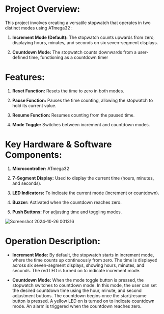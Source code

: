 # **Project Overview:**

This project involves creating a versatile stopwatch that operates in two distinct modes using ATmega32 :

1. **Increment Mode (Default):** The stopwatch counts upwards from zero, displaying hours,
minutes, and seconds on six seven-segment displays.

2. **Countdown Mode:** The stopwatch counts downwards from a user-defined time,
functioning as a countdown timer

# **Features:**

1. **Reset Function:** Resets the time to zero in both modes.

2. **Pause Function:** Pauses the time counting, allowing the stopwatch to hold its current value.

3. **Resume Function:** Resumes counting from the paused time.

4. **Mode Toggle:** Switches between increment and countdown modes.


# **Key Hardware & Software Components:**
1. **Microcontroller:** ATmega32

2. **7-Segment Display:** Used to display the current time (hours, minutes, and
seconds).

3. **LED Indicators:** To indicate the current mode (increment or countdown).

4. **Buzzer:** Activated when the countdown reaches zero.

5. **Push Buttons:** For adjusting time and toggling modes.

![Screenshot 2024-10-26 001316](https://github.com/user-attachments/assets/04b0269b-36e9-4969-a69d-dd6401d4c837)



# **Operation Description:**
- **Increment Mode:** By default, the stopwatch starts in increment mode, where the time
counts up continuously from zero. The time is displayed across six seven-segment displays,
showing hours, minutes, and seconds. The red LED is turned on to indicate increment mode.

- **Countdown Mode:** When the mode toggle button is pressed, the stopwatch switches to
countdown mode. In this mode, the user can set the desired countdown time using the
hour, minute, and second adjustment buttons. The countdown begins once the
start/resume button is pressed. A yellow LED on is turned on to indicate countdown
mode. An alarm is triggered when the countdown reaches zero.
